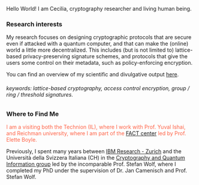 Hello World! I am Cecilia, cryptography researcher and living human being.

### Research interests

My research focuses on designing cryptographic protocols that are secure even if attacked with a quantum computer, and that can make the (online) world a little more decentralized.
This includes (but is not limited to) lattice-based privacy-preserving signature schemes, and protocols that give the users some control on their metadata, such as policy-enforcing encryption.

You can find an overview of my scientific and divulgative output [here](./biblio.html).

###### keywords: lattice-based cryptography, access control encryption, group / ring / threshold signatures.

### Where to Find Me

<p style="color:Tomato;"> I am a visiting both the Technion (IL), where I work with Prof. Yuval Ishai, and Reichman university, where I am part of the <a href="https://www.factcenter.org/">FACT center</a> led by Prof. Elette Boyle. </p>

 Previously, I spent many years between [IBM Research - Zurich](https://www.zurich.ibm.com/) and the Università della Svizzera Italiana (CH) in the [Cryptography and Quantum Information group](https://cqi.inf.usi.ch/index.php) led by the incomparable Prof. Stefan Wolf, where I completed my PhD under the supervision of Dr. Jan Camenisch and Prof. Stefan Wolf.
